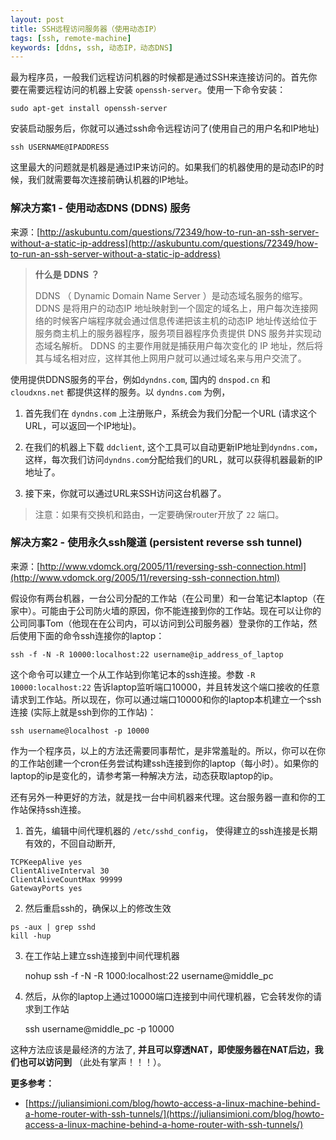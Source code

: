 ```yaml
---
layout: post
title: SSH远程访问服务器（使用动态IP）
tags: [ssh, remote-machine]
keywords: [ddns, ssh, 动态IP，动态DNS]
---
```


最为程序员，一般我们远程访问机器的时候都是通过SSH来连接访问的。首先你要在需要远程访问的机器上安装 `openssh-server`。使用一下命令安装：

    sudo apt-get install openssh-server

安装启动服务后，你就可以通过ssh命令远程访问了(使用自己的用户名和IP地址)

    ssh USERNAME@IPADDRESS

这里最大的问题就是机器是通过IP来访问的。如果我们的机器使用的是动态IP的时候，我们就需要每次连接前确认机器的IP地址。


### 解决方案1 - 使用动态DNS (DDNS) 服务

来源：[http://askubuntu.com/questions/72349/how-to-run-an-ssh-server-without-a-static-ip-address](http://askubuntu.com/questions/72349/how-to-run-an-ssh-server-without-a-static-ip-address)

> **什么是 DDNS ？**
>
> DDNS （ Dynamic Domain Name Server ）是动态域名服务的缩写。 DDNS 是将用户的动态IP 地址映射到一个固定的域名上，用户每次连接网络的时候客户端程序就会通过信息传递把该主机的动态IP 地址传送给位于服务商主机上的服务器程序，服务项目器程序负责提供 DNS 服务并实现动态域名解析。 DDNS 的主要作用就是捕获用户每次变化的 IP 地址，然后将其与域名相对应，这样其他上网用户就可以通过域名来与用户交流了。


使用提供DDNS服务的平台，例如`dyndns.com`, 国内的 `dnspod.cn` 和 `cloudxns.net` 都提供这样的服务。以 `dyndns.com` 为例，

1. 首先我们在 `dyndns.com` 上注册账户，系统会为我们分配一个URL (请求这个URL，可以返回一个IP地址)。

2. 在我们的机器上下载 `ddclient`, 这个工具可以自动更新IP地址到`dyndns.com`，这样，每次我们访问`dyndns.com`分配给我们的URL，就可以获得机器最新的IP地址了。

3. 接下来，你就可以通过URL来SSH访问这台机器了。

> 注意：如果有交换机和路由，一定要确保router开放了 `22` 端口。

### 解决方案2 - 使用永久ssh隧道 (persistent reverse ssh tunnel)

来源：[http://www.vdomck.org/2005/11/reversing-ssh-connection.html](http://www.vdomck.org/2005/11/reversing-ssh-connection.html)

假设你有两台机器，一台公司分配的工作站（在公司里）和一台笔记本laptop（在家中）。可能由于公司防火墙的原因，你不能连接到你的工作站。现在可以让你的公司同事Tom（他现在在公司内，可以访问到公司服务器）登录你的工作站，然后使用下面的命令ssh连接你的laptop：

    ssh -f -N -R 10000:localhost:22 username@ip_address_of_laptop

这个命令可以建立一个从工作站到你笔记本的ssh连接。参数 `-R 10000:localhost:22` 告诉laptop监听端口10000，并且转发这个端口接收的任意请求到工作站。所以现在，你可以通过端口10000和你的laptop本机建立一个ssh连接 (实际上就是ssh到你的工作站)：

    ssh username@localhost -p 10000

作为一个程序员，以上的方法还需要同事帮忙，是非常羞耻的。所以，你可以在你的工作站创建一个cron任务尝试构建ssh连接到你的laptop（每小时）。如果你的laptop的ip是变化的，请参考第一种解决方法，动态获取laptop的ip。


还有另外一种更好的方法，就是找一台中间机器来代理。这台服务器一直和你的工作站保持ssh连接。

1. 首先，编辑中间代理机器的 `/etc/sshd_config`， 使得建立的ssh连接是长期有效的，不回自动断开,

```
TCPKeepAlive yes
ClientAliveInterval 30
ClientAliveCountMax 99999
GatewayPorts yes
```

2. 然后重启ssh的，确保以上的修改生效

```
ps -aux | grep sshd
kill -hup
```
3. 在工作站上建立ssh连接到中间代理机器

    nohup ssh -f -N -R 1000:localhost:22 username@middle_pc

4. 然后，从你的laptop上通过10000端口连接到中间代理机器，它会转发你的请求到工作站

    ssh username@middle_pc -p 10000

这种方法应该是最经济的方法了, **并且可以穿透NAT，即使服务器在NAT后边，我们也可以访问到** （此处有掌声！！！）。




**更多参考：**

- [https://juliansimioni.com/blog/howto-access-a-linux-machine-behind-a-home-router-with-ssh-tunnels/](https://juliansimioni.com/blog/howto-access-a-linux-machine-behind-a-home-router-with-ssh-tunnels/)
